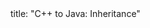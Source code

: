 <frontmatter>
title: "C++ to Java: Inheritance"
</frontmatter>

<include src="container-inPage-asFlat.md" boilerplate />